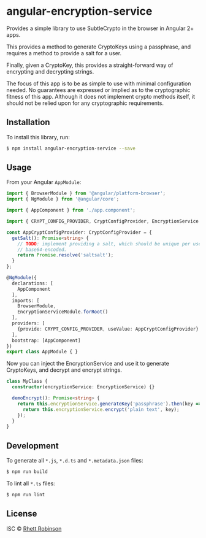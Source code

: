 # angular-encryption-service

Provides a simple library to use SubtleCrypto in the browser in Angular 2+ apps.

This provides a method to generate CryptoKeys using a passphrase, and requires
a method to provide a salt for a user.

Finally, given a CryptoKey, this provides a straight-forward way of encrypting
and decrypting strings.

The focus of this app is to be as simple to use with minimal configuration
needed. No guarantees are expressed or implied as to the cryptographic fitness
of this app. Although it does not implement crypto methods itself, it should not
be relied upon for any cryptographic requirements.

## Installation

To install this library, run:

```bash
$ npm install angular-encryption-service --save
```

## Usage

From your Angular `AppModule`:

```typescript
import { BrowserModule } from '@angular/platform-browser';
import { NgModule } from '@angular/core';

import { AppComponent } from './app.component';

import { CRYPT_CONFIG_PROVIDER, CryptConfigProvider, EncryptionService } from 'angular-encryption-service';

const AppCryptConfigProvider: CryptConfigProvider = {
  getSalt(): Promise<string> {
    // TODO: implement providing a salt, which should be unique per user and
    // base64-encoded.
    return Promise.resolve('saltsalt');
  }
};

@NgModule({
  declarations: [
    AppComponent
  ],
  imports: [
    BrowserModule,
    EncryptionServiceModule.forRoot()
  ],
  providers: [
    {provide: CRYPT_CONFIG_PROVIDER, useValue: AppCryptConfigProvider}
  ],
  bootstrap: [AppComponent]
})
export class AppModule { }
```

Now you can inject the EncryptionService and use it to generate CryptoKeys,
and decrypt and encrypt strings.

```typescript
class MyClass {
  constructor(encryptionService: EncryptionService) {}

  demoEncrypt(): Promise<string> {
    return this.encryptionService.generateKey('passphrase').then(key => {
      return this.encryptionService.encrypt('plain text', key);
    });
  }
}
```

## Development

To generate all `*.js`, `*.d.ts` and `*.metadata.json` files:

```bash
$ npm run build
```

To lint all `*.ts` files:

```bash
$ npm run lint
```

## License

ISC © [Rhett Robinson](mailto:rrhett@gmail.com)
